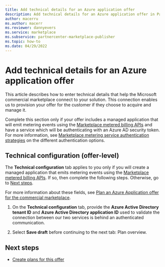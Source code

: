 ```yaml
---
title: Add technical details for an Azure application offer
description: Add technical details for an Azure application offer in Partner Center (Azure Marketplace).
author: macerru
ms.author: macerr
ms.reviewer: dannyevers
ms.service: marketplace
ms.subservice: partnercenter-marketplace-publisher
ms.topic: how-to
ms.date: 04/29/2022
---
```


# Add technical details for an Azure application offer

This article describes how to enter technical details that help the Microsoft commercial marketplace connect to your solution. This connection enables us to provision your offer for the customer if they choose to acquire and manage it.

Complete this section only if your offer includes a managed application that will emit metering events using the [Marketplace metered billing APIs](marketplace-metering-service-apis.md) and have a service which will be authenticating with an Azure AD security token. For more information, see [Marketplace metering service authentication strategies](marketplace-metering-service-authentication.md) on the different authentication options.

## Technical configuration (offer-level)

The **Technical configuration** tab applies to you only if you will create a managed application that emits metering events using the [Marketplace metered billing APIs](marketplace-metering-service-apis.md). If so, then complete the following steps. Otherwise, go to [Next steps](#next-steps). 

For more information about these fields, see [Plan an Azure Application offer for the commercial marketplace](plan-azure-application-offer.md#technical-configuration).

1. On the **Technical configuration** tab, provide the **Azure Active Directory tenant ID** and **Azure Active Directory application ID** used to validate the connection between our two services is behind an authenticated communication.

1. Select **Save draft** before continuing to the next tab: Plan overview.

## Next steps

- [Create plans for this offer](azure-app-plans.md)
